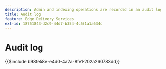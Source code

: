 ```yaml
---
description: Admin and indexing operations are recorded in an audit log that can be queried via an Admin endpoint.
title: Audit log
feature: Edge Delivery Services
exl-id: 18751843-d2c9-44d7-b354-4c551a1a634c
---
```

# Audit log

{{$include b98fe58e-e4d0-4a2a-8fe1-202a260783dd}}

